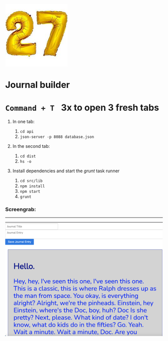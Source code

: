 ![C27icon](/c27.jpeg)

# Journal builder

# ```Command + T ``` 3x to open 3 fresh tabs     

1. In one tab:  
   1. ```cd api```  
   2. ```json-server -p 8088 database.json``` 
  
2. In the second tab: 
   1. ```cd dist```
   2. ``` hs -o ``` 

2. Install dependencies and start the *grunt* task runner
   1.  ```cd src/lib```
   2.   ```npm install```
   3.   ```npm start```
   4.   ```grunt```


### Screengrab:
------------------
![screengrab](/c27_dailyjournal_screengrab2point0.png)
